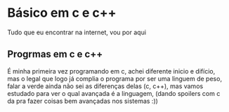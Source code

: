 # Básico em c e c++
 Tudo que eu encontrar na internet, vou por aqui

 ## Progrmas em c e c++
 É minha primeira vez programando em c, achei diferente inicio e difício, mas o legal
 que logo já complia o programa por ser uma linguem de peso, falar a verde ainda não sei as diferenças delas (c, c++), mas vamos estudado para ver o qual avançada é a linguagem, (dando spoilers com c da pra fazer coisas bem avançadas nos sistemas :)) 

